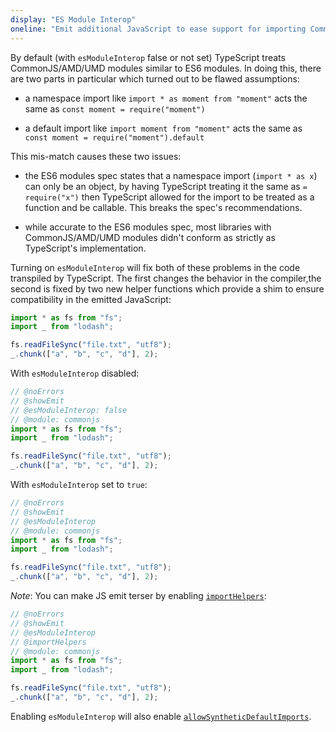 ```yaml
---
display: "ES Module Interop"
oneline: "Emit additional JavaScript to ease support for importing CommonJS modules. This enables `allowSyntheticDefaultImports` for type compatibility."
---
```


By default (with `esModuleInterop` false or not set) TypeScript treats CommonJS/AMD/UMD modules similar to ES6 modules. In doing this, there are two parts in particular which turned out to be flawed assumptions:

- a namespace import like `import * as moment from "moment"` acts the same as `const moment = require("moment")`

- a default import like `import moment from "moment"` acts the same as `const moment = require("moment").default`

This mis-match causes these two issues:

- the ES6 modules spec states that a namespace import (`import * as x`) can only be an object, by having TypeScript
  treating it the same as `= require("x")` then TypeScript allowed for the import to be treated as a function and be callable. This breaks the spec's recommendations.

- while accurate to the ES6 modules spec, most libraries with CommonJS/AMD/UMD modules didn't conform as strictly as TypeScript's implementation.

Turning on `esModuleInterop` will fix both of these problems in the code transpiled by TypeScript. The first changes the behavior in the compiler,the second is fixed by two new helper functions which provide a shim to ensure compatibility in the emitted JavaScript:

```ts
import * as fs from "fs";
import _ from "lodash";

fs.readFileSync("file.txt", "utf8");
_.chunk(["a", "b", "c", "d"], 2);
```

With `esModuleInterop` disabled:

```ts twoslash
// @noErrors
// @showEmit
// @esModuleInterop: false
// @module: commonjs
import * as fs from "fs";
import _ from "lodash";

fs.readFileSync("file.txt", "utf8");
_.chunk(["a", "b", "c", "d"], 2);
```

With `esModuleInterop` set to `true`:

```ts twoslash
// @noErrors
// @showEmit
// @esModuleInterop
// @module: commonjs
import * as fs from "fs";
import _ from "lodash";

fs.readFileSync("file.txt", "utf8");
_.chunk(["a", "b", "c", "d"], 2);
```

_Note_: You can make JS emit terser by enabling [`importHelpers`](#importHelpers):

```ts twoslash
// @noErrors
// @showEmit
// @esModuleInterop
// @importHelpers
// @module: commonjs
import * as fs from "fs";
import _ from "lodash";

fs.readFileSync("file.txt", "utf8");
_.chunk(["a", "b", "c", "d"], 2);
```

Enabling `esModuleInterop` will also enable [`allowSyntheticDefaultImports`](#allowSyntheticDefaultImports).
